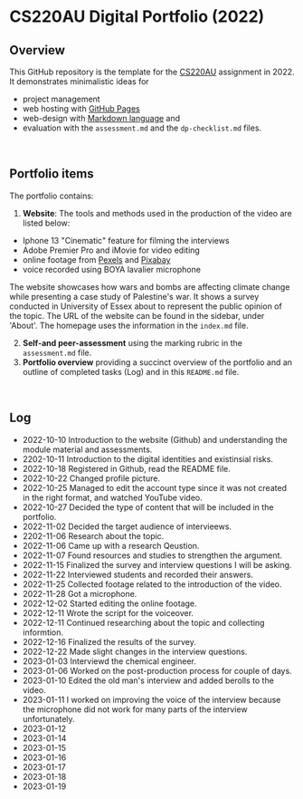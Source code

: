 # CS220AU Digital Portfolio (2022)
## Overview
This GitHub repository is the template for the [CS220AU](https://github.com/khofstadter/CS220AU) assignment in 2022. It demonstrates minimalistic ideas for 

- project management
- web hosting with [GitHub Pages](https://pages.github.com/) 
- web-design with [Markdown language](https://guides.github.com/features/mastering-markdown/) and
- evaluation with the `assessment.md` and the `dp-checklist.md` files. 

<br>

## Portfolio items
The portfolio contains:

1. **Website**: The tools and methods used in the production of the video are listed below:

- Iphone 13 "Cinematic" feature for filming the interviews
- Adobe Premier Pro and iMovie for video editing
- online footage from [Pexels](https://www.pexels.com/) and [Pixabay](https://pixabay.com/videos/)
- voice recorded using BOYA lavalier microphone

The website showcases how wars and bombs are affecting climate change while presenting a case study of Palestine's war. It shows a survey conducted in University of Essex about to represent the public opinion of the topic. The URL of the website can be found in the sidebar, under 'About'. The homepage uses the information in the `index.md` file.

2. **Self-and peer-assessment** using the marking rubric in the `assessment.md` file.
3. **Portfolio overview** providing a succinct overview of the portfolio and an outline of completed tasks (Log) and in this `README.md` file.

<br>

## Log 
- 2022-10-10 Introduction to the website (Github) and understanding the module material and assessments.
- 2202-10-11 Introduction to the digital identities and existinsial risks.
- 2022-10-18 Registered in Github, read the README file.
- 2022-10-22 Changed profile picture.
- 2022-10-25 Managed to edit the account type since it was not created in the right format, and watched YouTube video.
- 2022-10-27 Decided the type of content that will be included in the portfolio.
- 2022-11-02 Decided the target audience of intervieews.
- 2202-11-06 Research about the topic.
- 2022-11-06 Came up with a research Qeustion.
- 2022-11-07 Found resources and studies to strengthen the argument.
- 2022-11-15 Finalized the survey and interview questions I will be asking.
- 2022-11-22 Interviewed students and recorded their answers.
- 2022-11-25 Collected footage related to the introduction of the video.
- 2022-11-28 Got a microphone.
- 2022-12-02 Started editing the online footage.
- 2022-12-11 Wrote the script for the voiceover.
- 2022-12-11 Continued researching about the topic and collecting informtion.
- 2022-12-16 Finalized the results of the survey.
- 2022-12-22 Made slight changes in the interview questions.
- 2023-01-03 Interviewd the chemical engineer.
- 2023-01-06 Worked on the post-production process for couple of days.
- 2023-01-10 Edited the old man's interview and added berolls to the video.
- 2023-01-11 I worked on improving the voice of the interview because the microphone did not work for many parts of the interview unfortunately. 
- 2023-01-12 
- 2023-01-14
- 2023-01-15
- 2023-01-16
- 2023-01-17
- 2023-01-18
- 2023-01-19
